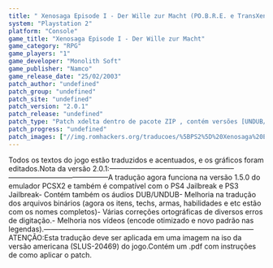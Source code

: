 ```yaml
---
title: " Xenosaga Episode I - Der Wille zur Macht (PO.B.R.E. e TransXeno)"
system: "Playstation 2"
platform: "Console"
game_title: "Xenosaga Episode I - Der Wille zur Macht"
game_category: "RPG"
game_players: "1"
game_developer: "Monolith Soft"
game_publisher: "Namco"
game_release_date: "25/02/2003"
patch_author: "undefined"
patch_group: "undefined"
patch_site: "undefined"
patch_version: "2.0.1"
patch_release: "undefined"
patch_type: "Patch xdelta dentro de pacote ZIP , contém versões [UNDUB/DUB]"
patch_progress: "undefined"
patch_images: ["//img.romhackers.org/traducoes/%5BPS2%5D%20Xenosaga%20Episode%20I%20-%20POBRE%20e%20Transxeno%20-%201.jpg","//img.romhackers.org/traducoes/%5BPS2%5D%20Xenosaga%20Episode%20I%20-%20POBRE%20e%20Transxeno%20-%202.jpg","//img.romhackers.org/traducoes/%5BPS2%5D%20Xenosaga%20Episode%20I%20-%20POBRE%20e%20Transxeno%20-%203.jpg"]
---
```

Todos os textos do jogo estão traduzidos e acentuados, e os gráficos foram editados.Nota da versão 2.0.1:—————————————————–——————————————A tradução agora funciona na versão 1.5.0 do emulador PCSX2 e também é compatível com o PS4 Jailbreak e PS3 Jailbreak- Contém também os áudios DUB/UNDUB- Melhoria na tradução dos arquivos binários (agora os itens, techs, armas, habilidades e etc estão com os nomes completos)- Várias correções ortográficas de diversos erros de digitação.- Melhoria nos vídeos (encode otimizado e novo padrão nas legendas).—————————————————–————————————ATENÇÃO:Esta tradução deve ser aplicada em uma imagem na iso da versão americana (SLUS-20469) do jogo.Contém um .pdf com instruções de como aplicar o patch.